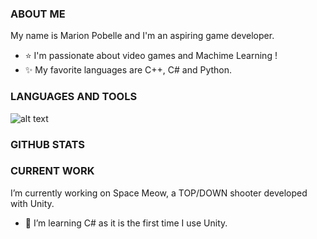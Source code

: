 ### ABOUT ME

My name is Marion Pobelle and I'm an aspiring game developer.
- ⭐ I'm passionate about video games and Machime Learning !
- ✨ My favorite languages are C++, C# and Python.

### LANGUAGES AND TOOLS
![ alt text ](https://img.shields.io/badge/Tesla-text-CC0000?style=for-the-badge&logo=Tesla)

### GITHUB STATS


### CURRENT WORK
I’m currently working on Space Meow, a TOP/DOWN shooter developed with Unity.
- 🌱 I’m learning C# as it is the first time I use Unity.
